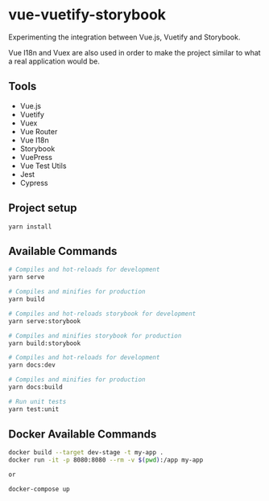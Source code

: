 # vue-vuetify-storybook
Experimenting the integration between Vue.js, Vuetify and Storybook.

Vue I18n and Vuex are also used in order to make the project similar
to what a real application would be.

## Tools
- Vue.js
- Vuetify
- Vuex
- Vue Router
- Vue I18n
- Storybook
- VuePress
- Vue Test Utils
- Jest
- Cypress

## Project setup
```
yarn install
```

## Available Commands

``` bash
# Compiles and hot-reloads for development
yarn serve

# Compiles and minifies for production
yarn build

# Compiles and hot-reloads storybook for development
yarn serve:storybook

# Compiles and minifies storybook for production
yarn build:storybook

# Compiles and hot-reloads for development
yarn docs:dev

# Compiles and minifies for production
yarn docs:build

# Run unit tests
yarn test:unit
```

## Docker Available Commands

``` bash
docker build --target dev-stage -t my-app .
docker run -it -p 8080:8080 --rm -v $(pwd):/app my-app

or 

docker-compose up
```
